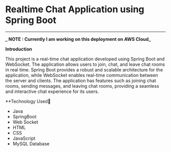 Realtime Chat Application using Spring Boot
===========================================================

* * *
**_ NOTE : Currently I am working on this deployment on AWS Cloud_**

**Introduction**

This project is a real-time chat application developed using Spring Boot and WebSocket. The application allows users to join, chat, and leave chat rooms in real time. Spring Boot provides a robust and scalable architecture for the application, while WebSocket enables real-time communication between the server and clients. The application has features such as joining chat rooms, sending messages, and leaving chat rooms, providing a seamless and interactive chat experience for its users.

**Technology Used🚀
- Java
- SpringBoot
- Web Socket
- HTML
- CSS
- JavaScript
- MySQL Database



